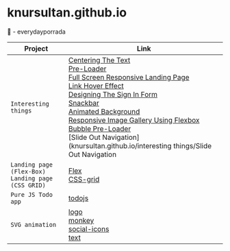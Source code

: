 # knursultan.github.io
🥋 - everydayporrada


| Project | Link |
| --- | --- |
| `Interesting things` | [Centering The Text](https://knursultan.github.io/interesting%20things/Centering%20The%20Text%20%7C%20HTML%20&%20CSS/)<br/> [Pre-Loader](https://knursultan.github.io/interesting%20things/Simple%20Pre-Loader%20Using%20CSS%20%7C%20HTML%20&%20CSS/)<br/> [Full Screen Responsive Landing Page](https://knursultan.github.io/interesting%20things/Full%20Screen%20Responsive%20Landing%20Page/)<br/> [Link Hover Effect](https://knursultan.github.io/interesting%20things/Cool%20Link%20Hover%20Effect%20%7C%20HTML%20&%20CSS/)<br/> [Designing The Sign In Form](https://knursultan.github.io/interesting%20things/Designing%20The%20Sign%20In%20Form%20%7C%20HTML%20&%20CSS/)<br/> [Snackbar](https://knursultan.github.io/interesting%20things/Creating%20Snackbars%20%7C%20HTML,%20CSS%20&%20JavaScript/)<br/> [Animated Background](https://knursultan.github.io/interesting%20things/Animated%20Background%20%7C%20HTML%20&%20CSS/)<br/> [Responsive Image Gallery Using Flexbox](https://knursultan.github.io/interesting%20things/Responsive%20Image%20Gallery%20Using%20Flexbox%20%7C%20HTML%20&%20CSS/)<br/> [Bubble Pre-Loader](https://knursultan.github.io/interesting%20things/CSS%20Bubble%20Pre-Loader%20%7C%20HTML%20&%20CSS/)<br/> [Slide Out Navigation](knursultan.github.io/interesting things/Slide Out Navigation | HTML, CSS & JavaScript/)|
| `Landing page (Flex-Box)`<br/> `Landing page (CSS GRID)`| [Flex](https://knursultan.github.io/flex/)<br/> [CSS-grid](https://knursultan.github.io/portfolio-with-css-grid-start/)|
| `Pure JS Todo app` | [todojs](https://knursultan.github.io/TODOJS/)|
| `SVG animation`| [logo](https://knursultan.github.io/svg-animation/logo/)<br/> [monkey](https://knursultan.github.io/svg-animation/monkey/)<br/> [social-icons](https://knursultan.github.io/svg-animation/social-icons/)<br/> [text](https://knursultan.github.io/svg-animation/text/)|

